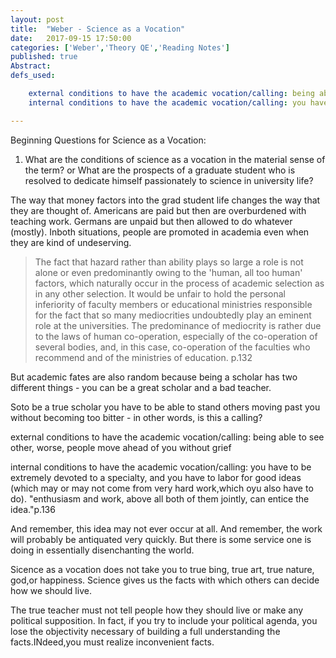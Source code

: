 ```yaml
---
layout: post
title:  "Weber - Science as a Vocation"
date:   2017-09-15 17:50:00
categories: ['Weber','Theory QE','Reading Notes']
published: true
Abstract:
defs_used:

    external conditions to have the academic vocation/calling: being able to see other, worse, people move ahead of you without grief
    internal conditions to have the academic vocation/calling: you have to be extremely devoted to a specialty, and you have to labor for good ideas (which may or may not come from very hard work,which oyu also have to do). "enthusiasm and work, above all both of them jointly, can entice the idea."p.136

---
```

Beginning Questions for Science as a Vocation:
1. What are the conditions of science as a vocation in the material sense of the term? or
What are the prospects of a graduate student who is resolved to dedicate himself passionately to science in university life?

The way that money factors into the grad student life changes the way that they are thought of. Americans are paid but then are overburdened with teaching work. Germans are unpaid but then allowed to do whatever (mostly). Inboth situations, people are promoted in academia even when they are kind of undeserving.

>The fact that hazard rather than ability plays so large a role is not
alone or even predominantly owing to the 'human, all too human'
factors, which naturally occur in the process of academic selection as in
any other selection. It would be unfair to hold the personal inferiority of
faculty members or educational ministries responsible for the fact that
so many mediocrities undoubtedly play an eminent role at the universities.
The predominance of mediocrity is rather due to the laws of human
co-operation, especially of the co-operation of several bodies, and, in this
case, co-operation of the faculties who recommend and of the ministries
of education. p.132

But academic fates are also random because being a scholar has two different things - you can be a great scholar and a bad teacher.

Soto be a true scholar you have to be able to stand others moving past you without becoming too bitter - in other words, is this a calling?

<def>external conditions to have the academic vocation/calling: being able to see other, worse, people move ahead of you without grief</def>

<def>internal conditions to have the academic vocation/calling: you have to be extremely devoted to a specialty, and you have to labor for good ideas (which may or may not come from very hard work,which oyu also have to do). "enthusiasm and work, above all both of them jointly, can entice the idea."p.136</def>

And remember, this idea may not ever occur at all. And remember, the work will probably be antiquated very quickly. But there is some service one is doing in essentially disenchanting the world.


Sicence as a vocation does not take you to true bing, true art, true nature, god,or happiness. Science gives us the facts with which others can decide how we should live.

The true teacher must not tell people how they should live or make any political supposition. In fact, if you try to include your political agenda, you  lose the objectivity necessary of building a full understanding the facts.INdeed,you must realize inconvenient facts.

 
